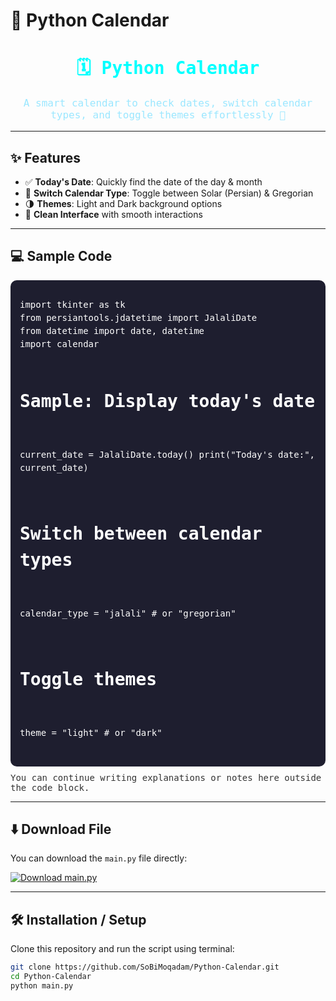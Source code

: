 # 📅 Python Calendar

<div align="center">
<h1 style="color:#00ffff; font-family:monospace;">🗓 Python Calendar</h1>
<p style="font-family:monospace; font-size:16px; color:#9be7ff;">
A smart calendar to check dates, switch calendar types, and toggle themes effortlessly 🚀
</p>
</div>

---

## ✨ Features

- ✅ **Today's Date**: Quickly find the date of the day & month  
- 🔄 **Switch Calendar Type**: Toggle between Solar (Persian) & Gregorian  
- 🌗 **Themes**: Light and Dark background options  
- 🎨 **Clean Interface** with smooth interactions  

---

## 💻 Sample Code

<div style="background:#1e1e2f; padding:15px; border-radius:10px; color:#fff; font-family:monospace; line-height:1.5;">
<pre>
import tkinter as tk
from persiantools.jdatetime import JalaliDate
from datetime import date, datetime
import calendar

# Sample: Display today's date
current_date = JalaliDate.today()
print("Today's date:", current_date)

# Switch between calendar types
calendar_type = "jalali"  # or "gregorian"

# Toggle themes
theme = "light"  # or "dark"
</pre>
</div>

<p style="margin-top:10px; color:#333; font-family:monospace;">
You can continue writing explanations or notes here outside the code block.
</p>

---

## ⬇️ Download File

You can download the `main.py` file directly:

[![Download main.py](https://img.shields.io/badge/Download-main.py-00FFFF?style=for-the-badge&logo=python&logoColor=white)](https://raw.githubusercontent.com/SoBiMoqadam/Python-Calendar/main/main.py)


---

## 🛠 Installation / Setup

Clone this repository and run the script using terminal:

```bash
git clone https://github.com/SoBiMoqadam/Python-Calendar.git
cd Python-Calendar
python main.py
